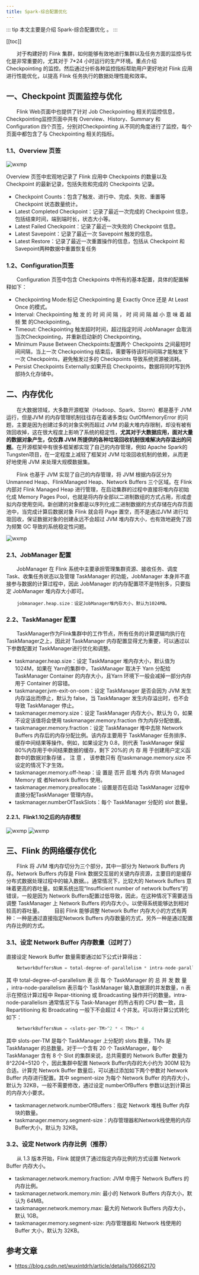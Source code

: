```yaml
---
title: Spark-综合配置优化
---
```


::: tip
本文主要是介绍 Spark-综合配置优化 。
:::

[[toc]]

  对于构建好的 Flink 集群，如何能够有效地进行集群以及任务方面的监控与优化是非常重要的，尤其对于 7*24 小时运行的生产环境。重点介绍 Checkpointing 的监控。然后通过分析各种监控指标帮助用户更好地对 Flink 应用进行性能优化，以提高 Flink 任务执行的数据处理性能和效率。

## 一、Checkpoint 页面监控与优化

  Flink Web页面中也提供了针对 Job Checkpointing 相关的监控信息，Checkpointing监控页面中共有 Overview、History、Summary 和 Configuration 四个页签，分别对Checkpointing 从不同的角度进行了监控，每个页面中都包含了与 Checkpointing 相关的指标。

### 1.1、Overview 页签

<img class= "zoom-custom-imgs" :src="$withBase('/assets/img/dp/flinkopt/sumconfigopt-1.png')" alt="wxmp">

Overview 页签中宏观地记录了 Flink 应用中 Checkpoints 的数量以及 Checkpoint 的最新记录，包括失败和完成的 Checkpoints 记录。

- Checkpoint Counts：包含了触发、进行中、完成、失败、重置等 Checkpoint 状态数量统计。
- Latest Completed Checkpoint：记录了最近一次完成的 Checkpoint 信息，包括结束时间，端到端时长，状态大小等。
- Latest Failed Checkpoint：记录了最近一次失败的 Checkpoint 信息。
- Latest Savepoint：记录了最近一次 Savepoint 触发的信息。
- Latest Restore：记录了最近一次重置操作的信息，包括从 Checkpoint 和 Savepoint两种数据中重置恢复任务

### 1.2、Configuration页签

  Configuration 页签中包含 Checkpoints 中所有的基本配置，具体的配置解释如下：

- Checkpointing Mode:标记 Checkpointing 是 Exactly Once 还是 At Least Once 的模式。
- Interval: Checkpointing 触 发 的 时 间 间 隔 ， 时 间 间 隔 越 小 意 味 着 越 频 繁 的Checkpointing。
- Timeout: Checkpointing 触发超时时间，超过指定时间 JobManager 会取消当次Checkpointing，并重新启动新的 Checkpointing。
- Minimum Pause Between Checkpoints:配置两个 Checkpoints 之间最短时间间隔，当上一次 Checkpointing 结束后，需要等待该时间间隔才能触发下一次 Checkpoints，避免触发过多的 Checkpoints 导致系统资源被消耗。
- Persist Checkpoints Externally:如果开启 Checkpoints，数据将同时写到外部持久化存储中。

## 二、内存优化

  在大数据领域，大多数开源框架（Hadoop、Spark、Storm）都是基于 JVM 运行，但是JVM 的内存管理机制往往存在着诸多类似 OutOfMemoryError 的问题，主要是因为创建过多的对象实例而超过 JVM 的最大堆内存限制，却没有被有效回收掉，这在很大程度上影响了系统的稳定性，**尤其对于大数据应用，面对大量的数据对象产生，仅仅靠 JVM 所提供的各种垃圾回收机制很难解决内存溢出的问题**。在开源框架中有很多框架都实现了自己的内存管理，例如 Apache Spark的Tungsten项目，在一定程度上减轻了框架对 JVM 垃圾回收机制的依赖，从而更好地使用 JVM 来处理大规模数据集。

  Flink 也基于 JVM 实现了自己的内存管理，将 JVM 根据内存区分为 Unmanned Heap、FlinkManaged Heap、Network Buffers 三个区域。在 Flink 内部对 Flink Managed Heap 进行管理，在启动集群的过程中直接将堆内存初始化成 Memory Pages Pool，也就是将内存全部以二进制数组的方式占用，形成虚拟内存使用空间。新创建的对象都是以序列化成二进制数据的方式存储在内存页面池中，当完成计算后数据对象 Flink 就会将 Page 置空，而不是通过JVM 进行垃圾回收，保证数据对象的创建永远不会超过 JVM 堆内存大小，也有效地避免了因为频繁 GC 导致的系统稳定性问题。

<img class= "zoom-custom-imgs" :src="$withBase('/assets/img/dp/flinkopt/sumconfigopt-2.png')" alt="wxmp">

### 2.1、JobManager 配置

  JobManager 在 Flink 系统中主要承担管理集群资源、接收任务、调度 Task、收集任务状态以及管理 TaskManager 的功能，JobManager 本身并不直接参与数据的计算过程中，因此 JobManager 的内存配置项不是特别多，只要指定 JobManager 堆内存大小即可。

```shell
	jobmanager.heap.size：设定JobManager堆内存大小，默认为1024MB。
```

### 2.2、TaskManager 配置

  TaskManager作为Flink集群中的工作节点，所有任务的计算逻辑均执行在TaskManager之上，因此对 TaskManager 内存配置显得尤为重要，可以通过以下参数配置对 TaskManager进行优化和调整。

- taskmanager.heap.size：设定 TaskManager 堆内存大小，默认值为 1024M，如果在 Yarn的集群中，TaskManager 取决于 Yarn 分配给 TaskManager Container 的内存大小，且Yarn 环境下一般会减掉一部分内存用于 Container 的容错。
- taskmanager.jvm-exit-on-oom：设定 TaskManager 是否会因为 JVM 发生内存溢出而停止，默认为 false，当 TaskManager 发生内存溢出时，也不会导致 TaskManager 停止。
- taskmanager.memory.size：设定 TaskManager 内存大小，默认为 0，如果不设定该值将会使用 taskmanager.memory.fraction 作为内存分配依据。
- taskmanager.memory.fraction：设定 TaskManager 堆中去除 Network Buffers 内存后的内存分配比例。该内存主要用于 TaskManager 任务排序、缓存中间结果等操作。例如，如果设定为 0.8，则代表 TaskManager 保留 80%内存用于中间结果数据的缓存，剩下 20%的 内 存 用 于创建用户定义函数中的数据对象存储 。 注 意 ， 该参数只有 在taskmanage.memory.size 不设定的情况下才生效。
- taskmanager.memory.off-heap：设 置是 否开 启堆 外内 存供 Managed Memory 或 者Network Buffers 使用。
- taskmanager.memory.preallocate：设置是否在启动 TaskManager 过程中直接分配TaskManager 管理内存。
- taskmanager.numberOfTaskSlots：每个 TaskManager 分配的 slot 数量。

#### 2.2.1、Flink1.10之后的内存模型

<img class= "zoom-custom-imgs" :src="$withBase('/assets/img/dp/flinkopt/sumconfigopt-3.png')" alt="wxmp">

<img class= "zoom-custom-imgs" :src="$withBase('/assets/img/dp/flinkopt/sumconfigopt-4.png')" alt="wxmp">

## 三、Flink 的网络缓存优化

  Flink 将 JVM 堆内存切分为三个部分，其中一部分为 Network Buffers 内存。Network Buffers 内存是 Flink 数据交互层的关键内存资源，主要目的是缓存分布式数据处理过程中的输入数据。。通常情况下，比较大的 Network Buffers 意味着更高的吞吐量。如果系统出现“Insufficient number of network buffers”的错误，一般是因为 Network Buffers配置过低导致，因此，在这种情况下需要适当调整 TaskManager 上 Network Buffers 的内存大小，以使得系统能够达到相对较高的吞吐量。
  目前 Flink 能够调整 Network Buffer 内存大小的方式有两种：一种是通过直接指定Network Buffers 内存数量的方式，另外一种是通过配置内存比例的方式。

### 3.1、设定 Network Buffer 内存数量（过时了）

直接设定 Nework Buffer 数量需要通过如下公式计算得出：

```java
	NetworkBuffersNum = total-degree-of-parallelism * intra-node-parallelism * n
```

其 中 total-degree-of-parallelism 表 示 每 个 TaskManager 的 总 并 发 数 量 ，intra-node-parallelism 表示每个 TaskManager 输入数据源的并发数量，n 表示在预估计算过程中 Repar-titioning 或 Broadcasting 操作并行的数量。intra-node-parallelism 通常情况下与 Task-Manager 的所占有的 CPU 数一致，且 Repartitioning 和 Broadcating 一般下不会超过 4 个并发。可以将计算公式转化如下：

```java
	NetworkBuffersNum = <slots-per-TM>^2 * < TMs>* 4
```

其中 slots-per-TM 是每个 TaskManager 上分配的 slots 数量，TMs 是 TaskManager 的总数量。对于一个含有 20 个 TaskManager，每个 TaskManager 含有 8 个 Slot 的集群来说，总共需要的 Network Buffer 数量为 8^2*20*4=5120 个，因此集群中配置 Network Buffer内存的大小约为 300M 较为合适。计算完 Network Buffer 数量后，可以通过添加如下两个参数对 Network Buffer 内存进行配置。其中 segment-size 为每个 Network Buffer 的内存大小，默认为 32KB，一般不需要修改，通过设定 numberOfBuffers 参数以达到计算出的内存大小要求。

- taskmanager.network.numberOfBuffers：指定 Network 堆栈 Buffer 内存块的数量。
- taskmanager.memory.segment-size：内存管理器和Network栈使用的内存Buffer大小，默认为 32KB。

### 3.2、设定 Network 内存比例（推荐）

  从 1.3 版本开始，Flink 就提供了通过指定内存比例的方式设置 Network Buffer 内存大小。

- taskmanager.network.memory.fraction: JVM 中用于 Network Buffers 的内存比例。
- taskmanager.network.memory.min: 最小的 Network Buffers 内存大小，默认为 64MB。
- taskmanager.network.memory.max: 最大的 Network Buffers 内存大小，默认 1GB。
- taskmanager.memory.segment-size: 内存管理器和 Network 栈使用的Buffer 大小，默认为 32KB。


## 参考文章
* https://blog.csdn.net/wuxintdrh/article/details/106662170